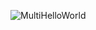 ![MultiHelloWorld](https://github.com/Matiko3000/HelloWorldMulti/assets/100232443/f3d7774b-320e-4570-b38d-1f551b0ac086)
